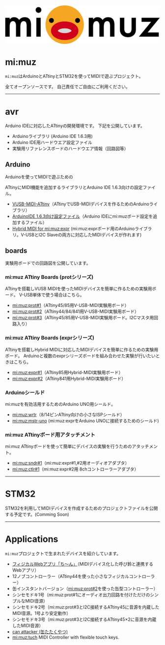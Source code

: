 ![mimuz-logo](./mimuz-logo.png)

# mi:muz

`mi:muz`はArduinoとATtinyとSTM32を使ってMIDIで遊ぶプロジェクト。

全てオープンソースです。
自己責任でご自由にご利用ください。

------
# avr

Arduino IDEに対応したATtinyの開発環境です。
下記を公開しています。

- Arduinoライブラリ (Arduino IDE 1.6.3用)
- Arduino IDE用ハードウエア設定ファイル
- 実験用リファレンスボードのハードウエア情報（回路図等）

## Arduino

Arduinoを使ってMIDIで遊ぶための

ATtinyにMIDI機能を追加するライブラリとArduino IDE 1.6.3向けの設定ファイル。

- [VUSB-MIDI-ATtiny](./avr/arduino/libraries/VUSBMidiATtiny)（ATtinyでUSB-MIDIデバイスを作るためのArduinoライブラリ）
- [ArduinoIDE 1.6.3向け設定ファイル](./avr/arduino/hardware)（Arduino IDEにmi:muzボード設定を追加するファイル）
- [Hybrid MIDI for mi:muz:expr](./avr/arduino/libraries/HybridMidiAttiny) (mi:muz:exprボード用のArduinoライブラリ。V-USBとI2C Slaveの両方に対応したMIDIデバイスが作れます)

## boards

実験用ボードでの回路図を公開しています。

### mi:muz ATtiny Boards (protシリーズ)

ATtinyを搭載しVUSB MIDIを使ったMIDIデバイスを簡単に作るための実験用ボード。
V-USB単体で使う場合はこちら。

- [mi:muz:prot#1](./avr/boards/prot1)（ATtiny45/85用V-USB-MIDI実験用ボード）
- [mi:muz:prot#2](./avr/boards/prot2)（ATtiny44/84/841用V-USB-MIDI実験用ボード）
- [mi:muz:prot#3](./avr/boards/prot3)（ATtiny45/85用V-USB-MIDI実験用ボード。I2Cマスタ用回路入り）

### mi:muz ATtiny Boards (exprシリーズ)

ATtinyを搭載しHybrid MIDIに対応したMIDIデバイスを簡単に作るための実験用ボード。
Arduinoと複数のexprシリーズボードを組み合わせた実験が行いたいときはこちら。

- [mi:muz:expr#1](./avr/boards/expr1)（ATtiny85用Hybrid-MIDI実験用ボード）
- [mi:muz:expr#2](./avr/boards/expr2)（ATtiny841用Hybrid-MIDI実験用ボード）

### Arduinoシールド

mi:muzを有効活用するためのArduino UNO用シールド。

- [mi:muz:wrtr](./avr/boards/wrtr)（8/14ピンATtiny向けの小さなISPシールド）
- [mi:muz:mstr-uno](./avr/boards/mstr-uno) (mi:muz:exprをArduino UNOに接続するためのシールド)

### mi:muz ATtinyボード用アタッチメント

mi:muz ATtinyボードを使って簡単にデバイスの実験を行うためのアタッチメント。

- [mi:muz:sndr#1](./avr/boards/sndr1)（mi:muz:expr#1,#2用オーディオアダプタ）
- [mi:muz:ctlr#1](./avr/boards/ctlr1)（mi:muz:expr#2用 8chコントローラーアダプタ）

------
# STM32

STM32を利用してMIDIデバイスを作成するためのプロジェクトファイルを公開する予定です。(Comming Soon)

------
# Applications

`mi:muz`プロジェクトで生まれたデバイスを紹介しています。

- [フィジカルWebアプリ「ち〜ん」](http://qiita.com/tadfmac/items/702e74efad1dd606166a)（MIDIデバイス化した呼び鈴と連携するWebアプリ）
- 12ノブコントローラー（ATtiny44を使った小さなフィジカルコントローラー）
- 缶インスタントバージョン（[mi:muz:prot#2](./avr/boards/prot2)を使った缶型コントローラー）
- シンセモドキ1号（mi:muz:prot#1にオーディオ出力回路を付けただけのシンプルなMIDI音源）
- シンセモドキ2号（mi:muz:prot#3とI2C接続するATtiny45に音源を内蔵したMIDI音源。1号より安定動作）
- シンセモドキ3号（mi:muz:prot#3とI2C接続するATtiny45×2に音源を内蔵したMIDI音源）
- [can attacker (缶たたくやつ)](./applications/canattacker)
- [mi:muz:tuch](./applications/tuch) MIDI Controller with flexible touch keys.

